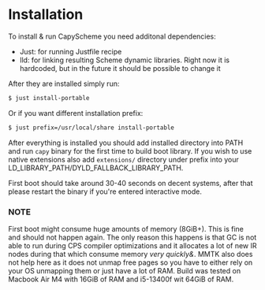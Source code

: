 # Installation

To install & run CapyScheme you need additonal dependencies:
- Just: for running Justfile recipe
- lld: for linking resulting Scheme dynamic libraries. Right now it is hardcoded, but in the future
it should be possible to change it

After they are installed simply run:
```sh
$ just install-portable
```

Or if you want different installation prefix:
```sh
$ just prefix=/usr/local/share install-portable 

```

After everything is installed you should add installed directory into PATH and run `capy` binary for the
first time to build boot library. If you wish to use native extensions also add `extensions/` directory under prefix
into your LD_LIBRARY_PATH/DYLD_FALLBACK_LIBRARY_PATH.

First boot should take around 30-40 seconds on decent systems, after that please restart the binary if you're
entered interactive mode. 

### NOTE

First boot might consume huge amounts of memory (8GiB+). This is fine and should not happen again. The only
reason this happens is that GC is not able to run during CPS compiler optimizations and it allocates a lot of 
new IR nodes during that which consume memory *very quickly&*. MMTK also does not help here as it does not
unmap free pages so you have to either rely on your OS unmapping them or just have a lot of RAM. Build was tested
on Macbook Air M4 with 16GiB of RAM and i5-13400f wit 64GiB of RAM.